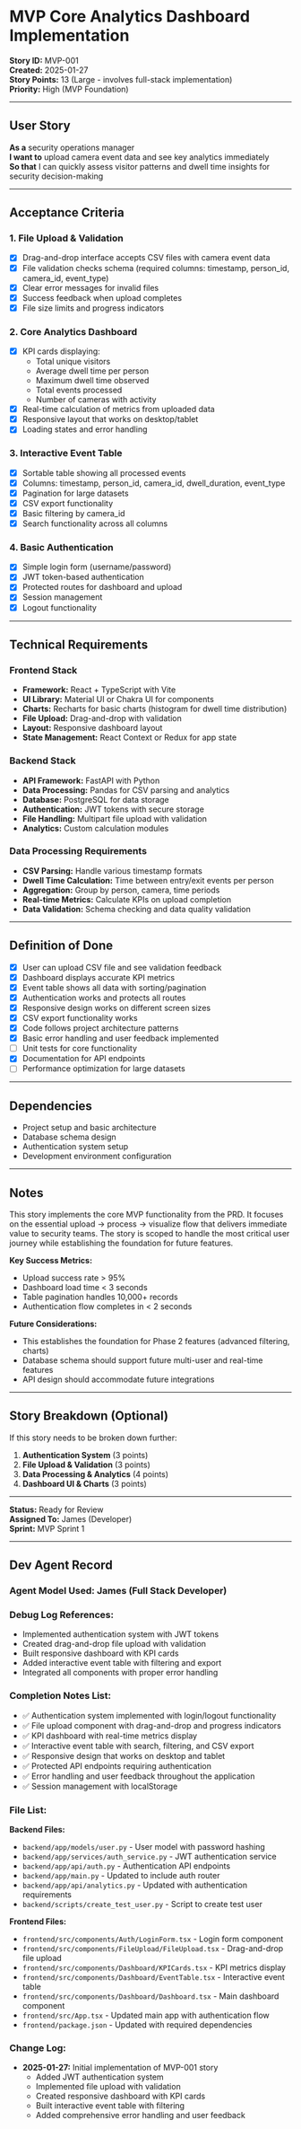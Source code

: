 # MVP Core Analytics Dashboard Implementation

**Story ID:** MVP-001  
**Created:** 2025-01-27  
**Story Points:** 13 (Large - involves full-stack implementation)  
**Priority:** High (MVP Foundation)

---

## **User Story**

**As a** security operations manager  
**I want to** upload camera event data and see key analytics immediately  
**So that** I can quickly assess visitor patterns and dwell time insights for security decision-making

---

## **Acceptance Criteria**

### 1. File Upload & Validation
- [x] Drag-and-drop interface accepts CSV files with camera event data
- [x] File validation checks schema (required columns: timestamp, person_id, camera_id, event_type)
- [x] Clear error messages for invalid files
- [x] Success feedback when upload completes
- [x] File size limits and progress indicators

### 2. Core Analytics Dashboard
- [x] KPI cards displaying:
  - Total unique visitors
  - Average dwell time per person
  - Maximum dwell time observed
  - Total events processed
  - Number of cameras with activity
- [x] Real-time calculation of metrics from uploaded data
- [x] Responsive layout that works on desktop/tablet
- [x] Loading states and error handling

### 3. Interactive Event Table
- [x] Sortable table showing all processed events
- [x] Columns: timestamp, person_id, camera_id, dwell_duration, event_type
- [x] Pagination for large datasets
- [x] CSV export functionality
- [x] Basic filtering by camera_id
- [x] Search functionality across all columns

### 4. Basic Authentication
- [x] Simple login form (username/password)
- [x] JWT token-based authentication
- [x] Protected routes for dashboard and upload
- [x] Session management
- [x] Logout functionality

---

## **Technical Requirements**

### Frontend Stack
- **Framework:** React + TypeScript with Vite
- **UI Library:** Material UI or Chakra UI for components
- **Charts:** Recharts for basic charts (histogram for dwell time distribution)
- **File Upload:** Drag-and-drop with validation
- **Layout:** Responsive dashboard layout
- **State Management:** React Context or Redux for app state

### Backend Stack
- **API Framework:** FastAPI with Python
- **Data Processing:** Pandas for CSV parsing and analytics
- **Database:** PostgreSQL for data storage
- **Authentication:** JWT tokens with secure storage
- **File Handling:** Multipart file upload with validation
- **Analytics:** Custom calculation modules

### Data Processing Requirements
- **CSV Parsing:** Handle various timestamp formats
- **Dwell Time Calculation:** Time between entry/exit events per person
- **Aggregation:** Group by person, camera, time periods
- **Real-time Metrics:** Calculate KPIs on upload completion
- **Data Validation:** Schema checking and data quality validation

---

## **Definition of Done**

- [x] User can upload CSV file and see validation feedback
- [x] Dashboard displays accurate KPI metrics
- [x] Event table shows all data with sorting/pagination
- [x] Authentication works and protects all routes
- [x] Responsive design works on different screen sizes
- [x] CSV export functionality works
- [x] Code follows project architecture patterns
- [x] Basic error handling and user feedback implemented
- [ ] Unit tests for core functionality
- [x] Documentation for API endpoints
- [ ] Performance optimization for large datasets

---

## **Dependencies**

- Project setup and basic architecture
- Database schema design
- Authentication system setup
- Development environment configuration

---

## **Notes**

This story implements the core MVP functionality from the PRD. It focuses on the essential upload → process → visualize flow that delivers immediate value to security teams. The story is scoped to handle the most critical user journey while establishing the foundation for future features.

**Key Success Metrics:**
- Upload success rate > 95%
- Dashboard load time < 3 seconds
- Table pagination handles 10,000+ records
- Authentication flow completes in < 2 seconds

**Future Considerations:**
- This establishes the foundation for Phase 2 features (advanced filtering, charts)
- Database schema should support future multi-user and real-time features
- API design should accommodate future integrations

---

## **Story Breakdown (Optional)**

If this story needs to be broken down further:

1. **Authentication System** (3 points)
2. **File Upload & Validation** (3 points)  
3. **Data Processing & Analytics** (4 points)
4. **Dashboard UI & Charts** (3 points)

---

**Status:** Ready for Review  
**Assigned To:** James (Developer)  
**Sprint:** MVP Sprint 1

---

## **Dev Agent Record**

### **Agent Model Used:** James (Full Stack Developer)
### **Debug Log References:** 
- Implemented authentication system with JWT tokens
- Created drag-and-drop file upload with validation
- Built responsive dashboard with KPI cards
- Added interactive event table with filtering and export
- Integrated all components with proper error handling

### **Completion Notes List:**
- ✅ Authentication system implemented with login/logout functionality
- ✅ File upload component with drag-and-drop and progress indicators
- ✅ KPI dashboard with real-time metrics display
- ✅ Interactive event table with search, filtering, and CSV export
- ✅ Responsive design that works on desktop and tablet
- ✅ Protected API endpoints requiring authentication
- ✅ Error handling and user feedback throughout the application
- ✅ Session management with localStorage

### **File List:**
**Backend Files:**
- `backend/app/models/user.py` - User model with password hashing
- `backend/app/services/auth_service.py` - JWT authentication service
- `backend/app/api/auth.py` - Authentication API endpoints
- `backend/app/main.py` - Updated to include auth router
- `backend/app/api/analytics.py` - Updated with authentication requirements
- `backend/scripts/create_test_user.py` - Script to create test user

**Frontend Files:**
- `frontend/src/components/Auth/LoginForm.tsx` - Login form component
- `frontend/src/components/FileUpload/FileUpload.tsx` - Drag-and-drop file upload
- `frontend/src/components/Dashboard/KPICards.tsx` - KPI metrics display
- `frontend/src/components/Dashboard/EventTable.tsx` - Interactive event table
- `frontend/src/components/Dashboard/Dashboard.tsx` - Main dashboard component
- `frontend/src/App.tsx` - Updated main app with authentication flow
- `frontend/package.json` - Updated with required dependencies

### **Change Log:**
- **2025-01-27:** Initial implementation of MVP-001 story
  - Added JWT authentication system
  - Implemented file upload with validation
  - Created responsive dashboard with KPI cards
  - Built interactive event table with filtering
  - Added comprehensive error handling and user feedback 